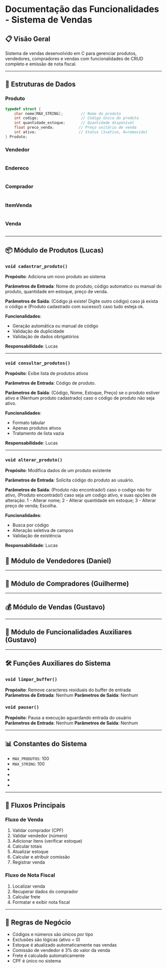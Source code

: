 # Documentação das Funcionalidades - Sistema de Vendas

## 📋 Visão Geral
Sistema de vendas desenvolvido em C para gerenciar produtos, vendedores, compradores e vendas com funcionalidades de CRUD completo e emissão de nota fiscal.

---

## 🔧 Estruturas de Dados

### Produto
```c
typedef struct {
    char nome[MAX_STRING];        // Nome do produto
    int codigo;                   // Código único do produto
    int quantidade_estoque;       // Quantidade disponível
    float preco_venda;           // Preço unitário de venda
    int ativo;                   // Status (1=ativo, 0=removido)
} Produto;

```
### Vendedor
```c

```

### Endereco
```c

```

### Comprador
```c

```

### ItemVenda
```c

```

### Venda
```c

```

---

## 📦 Módulo de Produtos (Lucas)

### `void cadastrar_produto()`
**Propósito**: Adiciona um novo produto ao sistema  

**Parâmetros de Entrada**: Nome do produto, código automatico ou manual do produto, quantidade em estoque, preço de venda.

**Parâmetros de Saída**: (Código já existe! Digite outro código) caso já exista o código e (Produto cadastrado com sucesso!) caso tudo esteja ok.

**Funcionalidades**:
- Geração automática ou manual de código
- Validação de duplicidade
- Validação de dados obrigatórios

**Responsabilidade**: Lucas

---

### `void consultar_produtos()`
**Propósito**: Exibe lista de produtos ativos 

**Parâmetros de Entrada**: Código de produto.

**Parâmetros de Saída**: (Código, Nome, Estoque, Preço) se o produto estiver ativo e (Nenhum produto cadastrado) caso o código de produto não seja ativo.

**Funcionalidades**:
- Formato tabular
- Apenas produtos ativos
- Tratamento de lista vazia

**Responsabilidade**: Lucas

---

### `void alterar_produto()`
**Propósito**: Modifica dados de um produto existente 

**Parâmetros de Entrada**: Solicita código do produto ao usuário.

**Parâmetros de Saída**: (Produto não encontrado!) caso o codigo não for ativo, (Produto encontrado!) caso seja um codigo ativo, e suas opções de alteração:
    1 - Alterar nome;
    2 - Alterar quantidade em estoque;
    3 - Alterar preço de venda;
    Escolha.

**Funcionalidades**:
- Busca por código
- Alteração seletiva de campos
- Validação de existência

**Responsabilidade**: Lucas

## 👥 Módulo de Vendedores (Daniel)



---

## 🛒 Módulo de Compradores (Guilherme)



---

## 💰 Módulo de Vendas (Gustavo)



---

## 📄 Módulo de Funcionalidades Auxiliares (Gustavo)



---

## 🛠️ Funções Auxiliares do Sistema

### `void limpar_buffer()`
**Propósito**: Remove caracteres residuais do buffer de entrada  
**Parâmetros de Entrada**: Nenhum
**Parâmetros de Saída**: Nenhum

### `void pausar()`
**Propósito**: Pausa a execução aguardando entrada do usuário  
**Parâmetros de Entrada**: Nenhum
**Parâmetros de Saída**: Nenhum

---

## 📊 Constantes do Sistema
- `MAX_PRODUTOS`: 100
- `MAX_STRING`: 100
- 
- 
- 
- 

---

## 🔄 Fluxos Principais

### Fluxo de Venda
1. Validar comprador (CPF)
2. Validar vendedor (número)
3. Adicionar itens (verificar estoque)
4. Calcular totais
5. Atualizar estoque
6. Calcular e atribuir comissão
7. Registrar venda

### Fluxo de Nota Fiscal
1. Localizar venda
2. Recuperar dados do comprador
3. Calcular frete
4. Formatar e exibir nota fiscal

---

## 🎯 Regras de Negócio
- Códigos e números são únicos por tipo
- Exclusões são lógicas (ativo = 0)
- Estoque é atualizado automaticamente nas vendas
- Comissão de vendedor é 3% do valor da venda
- Frete é calculado automaticamente
- CPF é único no sistema
